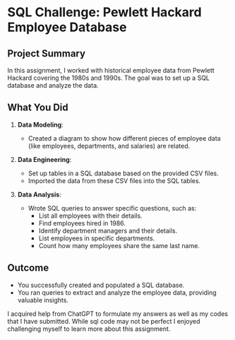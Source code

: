 
# SQL Challenge: Pewlett Hackard Employee Database

## Project Summary

In this assignment, I worked with historical employee data from Pewlett Hackard covering the 1980s and 1990s. The goal was to set up a SQL database and analyze the data.

## What You Did

1. **Data Modeling**:
   - Created a diagram to show how different pieces of employee data (like employees, departments, and salaries) are related.

2. **Data Engineering**:
   - Set up tables in a SQL database based on the provided CSV files.
   - Imported the data from these CSV files into the SQL tables.

3. **Data Analysis**:
   - Wrote SQL queries to answer specific questions, such as:
     - List all employees with their details.
     - Find employees hired in 1986.
     - Identify department managers and their details.
     - List employees in specific departments.
     - Count how many employees share the same last name.

## Outcome

- You successfully created and populated a SQL database.
- You ran queries to extract and analyze the employee data, providing valuable insights.

I acquired help from ChatGPT to formulate my answers as well as my codes that I have submitted. While sql code may not be perfect I enjoyed challenging myself to learn more about this assignment. 
